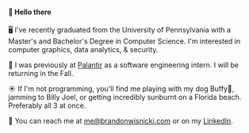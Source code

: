 #### 🌌 Hello there 

🖥️ I've recently graduated from the University of Pennsylvania with a Master's and Bachelor's Degree in Computer Science. I'm interested in computer graphics, data analytics, & security. 

🧭 I was previously at [Palantir](https://www.palantir.com) as a software engineering intern. I will be returning in the Fall.

☀️ If I'm not programming, you'll find me playing with my dog Buffy🐶, jamming to Billy Joel, or getting incredibly sunburnt on a Florida beach. Preferably all 3 at once.

📠 You can reach me at me@brandonwisnicki.com or on my [LinkedIn](https://www.linkedin.com/in/bwiz/).

<!--
**brandonwisnicki/brandonwisnicki** is a ✨ _special_ ✨ repository because its `README.md` (this file) appears on your GitHub profile.

Here are some ideas to get you started:

- 🔭 I’m currently working on ...
- 🌱 I’m currently learning ...
- 👯 I’m looking to collaborate on ...
- 🤔 I’m looking for help with ...
- 💬 Ask me about ...
- 📫 How to reach me: ...
- 😄 Pronouns: ...
- ⚡ Fun fact: ...
-->
